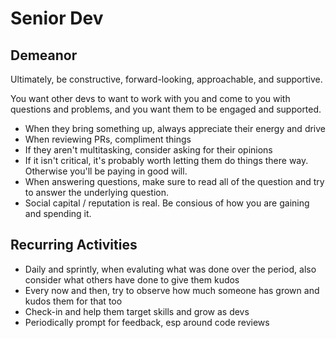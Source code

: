 # Senior Dev

## Demeanor

Ultimately, be constructive, forward-looking, approachable, and supportive.

You want other devs to want to work with you and come to you with questions and problems, and you
want them to be engaged and supported.

- When they bring something up, always appreciate their energy and drive
- When reviewing PRs, compliment things
- If they aren't multitasking, consider asking for their opinions
- If it isn't critical, it's probably worth letting them do things there way. Otherwise you'll be
paying in good will.
- When answering questions, make sure to read all of the question and try to answer the underlying
question.
- Social capital / reputation is real. Be consious of how you are gaining and spending it.

## Recurring Activities

- Daily and sprintly, when evaluting what was done over the period, also consider what others have
done to give them kudos
- Every now and then, try to observe how much someone has grown and kudos them for that too
- Check-in and help them target skills and grow as devs
- Periodically prompt for feedback, esp around code reviews

